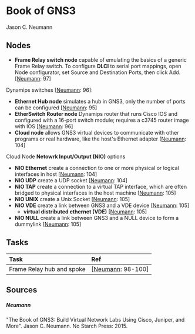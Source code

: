 # Book of GNS3
Jason C. Neumann

## Nodes
- **Frame Relay switch node** capable of emulating the basics of a generic Frame Relay switch. To configure **DLCI** to serial port mappings, open Node configurator, set Source and Destination Ports, then click Add. [[Neumann](#neumann): 97]

Dynamips switches [[Neumann](#neumann): 96]:
- **Ethernet Hub node** simulates a hub in GNS3, only the number of ports can be configured [[Neumann](#neumann): 95]
- **EtherSwitch Router node** Dynamips router that runs Cisco IOS and configured with a 16-port switch module; requires a c3745 router image with IOS [[Neumann](#neumann): 96]
- **Cloud node** allows GNS3 virtual devices to communicate with other programs or real hardware, like the host's Ethernet adapter [[Neumann](#neumann): 104]

Cloud Node **Netowrk Input/Output (NIO)** options
- **NIO Ethernet** create a connection to one or more physical or logical interfaces in host [[Neumann](#neumann): 104]
- **NIO UDP** create a UDP socket [[Neumann](#neumann): 104]
- **NIO TAP** create a connection to a virtual TAP interface, which are often bridged to physical interfaces in the host machine [[Neumann](#neumann): 105]
- **NIO UNIX** create a Unix Socket [[Neumann](#neumann): 105]
- **NIO VDE** create a link between GNS3 and a VDE device [[Neumann](#neumann): 105]
  - **virtual distributed ethernet (VDE)**  [[Neumann](#neumann): 105]
- **NIO NULL** create a link between GNS3 and a NULL device to form a dummylink [[Neumann](#neumann): 105]


## Tasks
Task                        | Ref
:---                        | :---
Frame Relay hub and spoke   | [[Neumann](#neumann): 98-100]

## Sources
##### Neumann
"The Book of GNS3: Build Virtual Network Labs Using Cisco, Juniper, and More". Jason C. Neumann. No Starch Press: 2015.